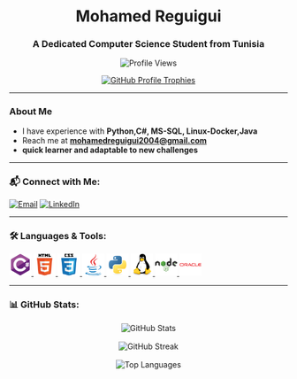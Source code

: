 <h1 align="center">Mohamed Reguigui </h1>
<h3 align="center">A Dedicated Computer Science Student from Tunisia</h3>

<p align="center">
  <img src="https://komarev.com/ghpvc/?username=reguiguimohamed&label=Profile%20Views&color=0e75b6&style=flat" alt="Profile Views" />
</p>

<p align="center">
  <a href="https://github.com/ryo-ma/github-profile-trophy">
    <img src="https://github-profile-trophy.vercel.app/?username=reguiguimohamed&theme=onedark" alt="GitHub Profile Trophies" />
  </a>
</p>

---

###  About Me
-  I have experience with **Python,C#, MS-SQL, Linux-Docker,Java**
-  Reach me at **mohamedreguigui2004@gmail.com**
-  **quick learner and adaptable to new challenges**

---

### 📬 Connect with Me:
<p align="left">
  <a href="mailto:mohamedreguigui2004@gmail.com"><img src="https://img.shields.io/badge/Email-D14836?style=for-the-badge&logo=gmail&logoColor=white" alt="Email"></a>
  <a href="https://www.linkedin.com/in/mohamed-reguigui-47a3a82b8/"><img src="https://img.shields.io/badge/LinkedIn-0077B5?style=for-the-badge&logo=linkedin&logoColor=white" alt="LinkedIn"></a>
</p>

---

### 🛠️ Languages & Tools:
<p align="left">
  <a href="https://www.w3schools.com/cs/" target="_blank">
    <img src="https://raw.githubusercontent.com/devicons/devicon/master/icons/csharp/csharp-original.svg" alt="C#" width="40" height="40"/>
  </a>
  <a href="https://www.w3schools.com/html/" target="_blank">
    <img src="https://raw.githubusercontent.com/devicons/devicon/master/icons/html5/html5-original-wordmark.svg" alt="HTML5" width="40" height="40"/>
  </a>
  <a href="https://www.w3schools.com/css/" target="_blank">
    <img src="https://raw.githubusercontent.com/devicons/devicon/master/icons/css3/css3-original-wordmark.svg" alt="CSS3" width="40" height="40"/>
  </a>
  <a href="https://www.java.com/" target="_blank">
    <img src="https://raw.githubusercontent.com/devicons/devicon/master/icons/java/java-original.svg" alt="Java" width="40" height="40"/>
  </a>
  <a href="https://www.python.org/" target="_blank">
    <img src="https://raw.githubusercontent.com/devicons/devicon/master/icons/python/python-original.svg" alt="Python" width="40" height="40"/>
  </a>
  <a href="https://www.linux.org/" target="_blank">
    <img src="https://raw.githubusercontent.com/devicons/devicon/master/icons/linux/linux-original.svg" alt="Linux" width="40" height="40"/>
  </a>
  <a href="https://nodejs.org/" target="_blank">
    <img src="https://raw.githubusercontent.com/devicons/devicon/master/icons/nodejs/nodejs-original-wordmark.svg" alt="Node.js" width="40" height="40"/>
  </a>
  <a href="https://www.oracle.com/" target="_blank">
    <img src="https://raw.githubusercontent.com/devicons/devicon/master/icons/oracle/oracle-original.svg" alt="Oracle" width="40" height="40"/>
  </a>
  
</p>

---

### 📊 GitHub Stats:
<p align="center">
  <img align="center" src="https://github-readme-stats.vercel.app/api?username=reguiguimohamed&show_icons=true&theme=dark&locale=en" alt="GitHub Stats" />
</p>

<p align="center">
  <img align="center" src="https://github-readme-streak-stats.herokuapp.com/?user=reguiguimohamed&theme=dark" alt="GitHub Streak" />
</p>

<p align="center">
  <img align="center" src="https://github-readme-stats.vercel.app/api/top-langs?username=reguiguimohamed&show_icons=true&locale=en&layout=compact&theme=dark" alt="Top Languages" />
</p>

